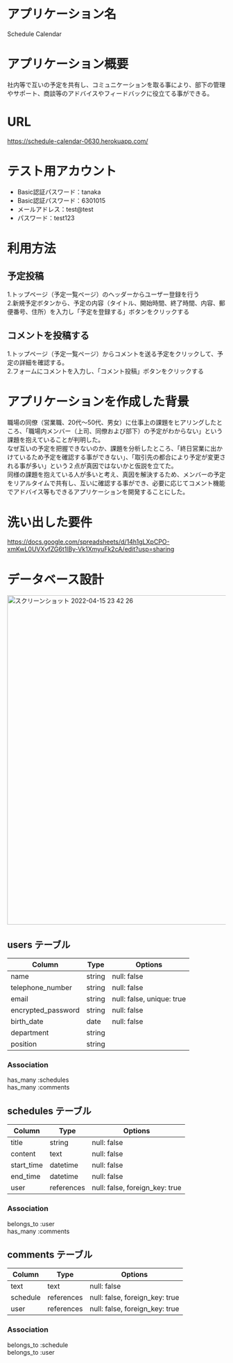 # アプリケーション名
Schedule Calendar

# アプリケーション概要
社内等で互いの予定を共有し、コミュニケーションを取る事により、部下の管理やサポート、商談等のアドバイスやフィードバックに役立てる事ができる。

# URL
https://schedule-calendar-0630.herokuapp.com/

# テスト用アカウント
* Basic認証パスワード：tanaka
* Basic認証パスワード：6301015
* メールアドレス：test@test
* パスワード：test123

# 利用方法

## 予定投稿
1.トップページ（予定一覧ページ）のヘッダーからユーザー登録を行う  
2.新規予定ボタンから、予定の内容（タイトル、開始時間、終了時間、内容、郵便番号、住所）を入力し「予定を登録する」ボタンをクリックする

## コメントを投稿する
1.トップページ（予定一覧ページ）からコメントを送る予定をクリックして、予定の詳細を確認する。  
2.フォームにコメントを入力し、「コメント投稿」ボタンをクリックする

# アプリケーションを作成した背景
職場の同僚（営業職、20代〜50代、男女）に仕事上の課題をヒアリングしたところ、「職場内メンバー（上司、同僚および部下）の予定がわからない」という課題を抱えていることが判明した。  
なぜ互いの予定を把握できないのか、課題を分析したところ、「終日営業に出かけているため予定を確認する事ができない」、「取引先の都合により予定が変更される事が多い」という２点が真因ではないかと仮説を立てた。  
同様の課題を抱えている人が多いと考え、真因を解決するため、メンバーの予定をリアルタイムで共有し、互いに確認する事ができ、必要に応じてコメント機能でアドバイス等もできるアプリケーションを開発することにした。

# 洗い出した要件
https://docs.google.com/spreadsheets/d/14h1gLXpCPO-xmKwL0UVXvfZG6t1lBy-Vk1XmyuFk2cA/edit?usp=sharing

# データベース設計
<img width="759" alt="スクリーンショット 2022-04-15 23 42 26" src="https://user-images.githubusercontent.com/94688508/163584596-dfe08039-cb5d-49c4-b1f2-394fe7773feb.png">


## users テーブル


| Column             | Type    | Options                   |
| ------------------ | ------- | ------------------------- |
| name               | string  | null: false               |
| telephone_number   | string  | null: false               |
| email              | string  | null: false, unique: true |
| encrypted_password | string  | null: false               |
| birth_date         | date    | null: false               |
| department         | string  |                           |
| position           | string  |                           |

### Association

  has_many :schedules  
  has_many :comments



## schedules テーブル

| Column             | Type     | Options                          |
| ------------------ | -------- | -------------------------------- |
| title              | string   | null: false                      |
| content            | text     | null: false                      |
| start_time         | datetime | null: false                      |
| end_time           | datetime | null: false                      |
| user               | references | null: false, foreign_key: true |

### Association

  belongs_to :user  
  has_many :comments



## comments テーブル

| Column             | Type       | Options                          |
| ------------------ | ---------- | -------------------------------- |
| text               | text       | null: false                      |
| schedule           | references | null: false, foreign_key: true   |
| user               | references | null: false, foreign_key: true   |

### Association

  belongs_to :schedule  
  belongs_to :user